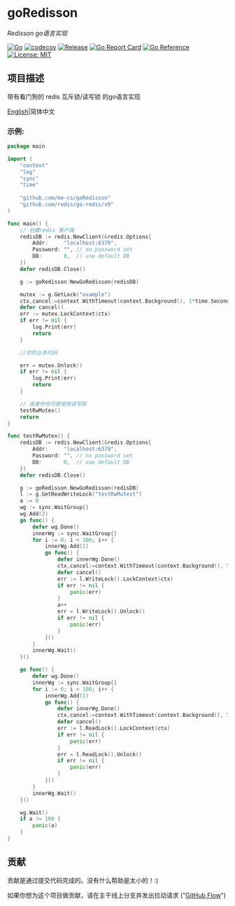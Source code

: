 # goRedisson

*Redisson go语言实现*

[![Go](https://github.com/me-cs/goRedisson/workflows/Go/badge.svg?branch=main)](https://github.com/me-cs/goRedisson/actions)
[![codecov](https://codecov.io/gh/me-cs/goRedisson/branch/main/graph/badge.svg)](https://codecov.io/gh/me-cs/goRedisson)
[![Release](https://img.shields.io/github/v/release/me-cs/goRedisson.svg?style=flat-square)](https://github.com/me-cs/goRedisson)
[![Go Report Card](https://goreportcard.com/badge/github.com/me-cs/goRedisson)](https://goreportcard.com/report/github.com/me-cs/goRedisson)
[![Go Reference](https://pkg.go.dev/badge/github.com/me-cs/goRedisson.svg)](https://pkg.go.dev/github.com/me-cs/goRedisson)
[![License: MIT](https://img.shields.io/badge/License-MIT-yellow.svg)](https://opensource.org/licenses/MIT)

## 项目描述
带有看门狗的 redis 互斥锁/读写锁 的go语言实现

[English](README.md)|简体中文

### 示例:

```go
package main

import (
	"context"
	"log"
	"sync"
	"time"
    
	"github.com/me-cs/goRedisson"
	"github.com/redis/go-redis/v9"
)

func main() {
	// 创建redis 客户端
	redisDB := redis.NewClient(&redis.Options{
		Addr:     "localhost:6379",
		Password: "", // no password set
		DB:       0,  // use default DB
	})
	defer redisDB.Close()

	g := goRedisson.NewGoRedisson(redisDB)

	mutex := g.GetLock("example")
	ctx,cancel:=context.WithTimeout(context.Background(), 1*time.Second)
	defer cancel()
	err := mutex.LockContext(ctx)
	if err != nil {
		log.Print(err)
		return
	}

	//你的业务代码

	err = mutex.Unlock()
	if err != nil {
		log.Print(err)
		return
	}

	// 或者你也可是使用读写锁
	testRwMutex()
	return
}

func testRwMutex() {
	redisDB := redis.NewClient(&redis.Options{
		Addr:     "localhost:6379",
		Password: "", // no password set
		DB:       0,  // use default DB
	})
	defer redisDB.Close()

	g := goRedisson.NewGoRedisson(redisDB)
	l := g.GetReadWriteLock("testRwMutest")
	a := 0
	wg := sync.WaitGroup{}
	wg.Add(2)
	go func() {
		defer wg.Done()
		innerWg := sync.WaitGroup{}
		for i := 0; i < 100; i++ {
			innerWg.Add(1)
			go func() {
				defer innerWg.Done()
				ctx,cancel:=context.WithTimeout(context.Background(), 5*time.Second)
				defer cancel()
				err := l.WriteLock().LockContext(ctx)
				if err != nil {
					panic(err)
				}
				a++
				err = l.WriteLock().Unlock()
				if err != nil {
					panic(err)
				}
			}()
		}
		innerWg.Wait()
	}()

	go func() {
		defer wg.Done()
		innerWg := sync.WaitGroup{}
		for i := 0; i < 100; i++ {
			innerWg.Add(1)
			go func() {
				defer innerWg.Done()
				ctx,cancel:=context.WithTimeout(context.Background(), 5*time.Second)
				defer cancel()
				err := l.ReadLock().LockContext(ctx)
				if err != nil {
					panic(err)
				}
				err = l.ReadLock().Unlock()
				if err != nil {
					panic(err)
				}
			}()
		}
		innerWg.Wait()
	}()

	wg.Wait()
	if a != 100 {
		panic(a)
	}
}

```

## 贡献
贡献是通过提交代码完成的。没有什么帮助是太小的！:)

如果你想为这个项目做贡献，请在主干线上分支并发出拉动请求 ("[GitHub Flow](https://guides.github.com/introduction/flow/)")
